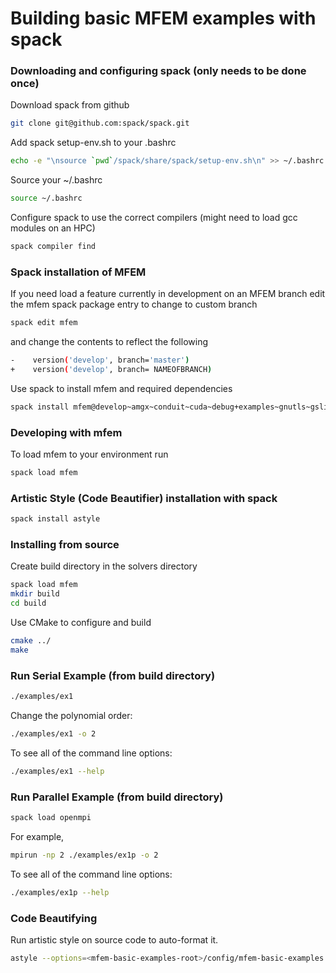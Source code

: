 # Building basic MFEM examples with spack

### Downloading and configuring spack (only needs to be done once)
Download spack from github
```bash
git clone git@github.com:spack/spack.git
```

Add spack setup-env.sh to your .bashrc
```bash
echo -e "\nsource `pwd`/spack/share/spack/setup-env.sh\n" >> ~/.bashrc
```

Source your ~/.bashrc
```bash
source ~/.bashrc
```

Configure spack to use the correct compilers (might need to load gcc modules on an HPC)

```bash
spack compiler find
```

### Spack installation of MFEM

If you need load a feature currently in development on an MFEM branch edit the mfem spack package entry to change to custom branch
```bash
spack edit mfem
```
and change the contents to reflect the following
```bash
-    version('develop', branch='master')
+    version('develop', branch= NAMEOFBRANCH)
```

Use spack to install mfem and required dependencies
```bash
spack install mfem@develop~amgx~conduit~cuda~debug+examples~gnutls~gslib+lapack~libunwind+metis~miniapps~mpfr+mpi~netcdf~occa~openmp~petsc~pumi~raja~shared+static~strumpack+suite-sparse~sundials~superlu-dist~threadsafe~umpire+zlib
```

### Developing with mfem
To load mfem to your environment run
```bash
spack load mfem
```

### Artistic Style (Code Beautifier) installation with spack
```bash
spack install astyle
```

### Installing from source
Create build directory in the solvers directory
```bash
spack load mfem
mkdir build
cd build
```

Use CMake to configure and build
```bash
cmake ../
make
```
<!--
```bash
cmake ../
make
```
Install (not necessary if only running locally)
```bash
make install
```
-->
### Run Serial Example (from build directory)
```bash
./examples/ex1
```
Change the polynomial order:
```bash
./examples/ex1 -o 2
```

To see all of the command line options:
```bash
./examples/ex1 --help
```

### Run Parallel Example (from build directory)
```bash
spack load openmpi
```
For example,
```bash
mpirun -np 2 ./examples/ex1p -o 2
```
To see all of the command line options:
```bash
./examples/ex1p --help
```

### Code Beautifying
Run artistic style on source code to auto-format it.
```bash
astyle --options=<mfem-basic-examples-root>/config/mfem-basic-examples.astylerc <source>
```